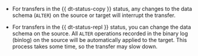 * For transfers in the {{ dt-status-copy }} status, any changes to the data schema (`ALTER`) on the source or target will interrupt the transfer.

* For transfers in the {{ dt-status-repl }} status, you can change the data schema on the source. All `ALTER` operations recorded in the binary log (binlog) on the source will be automatically applied to the target. This process takes some time, so the transfer may slow down.
